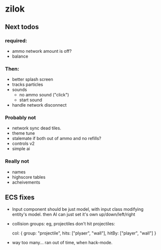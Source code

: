 # zilok

## Next todos

### required:

- ammo network amount is off?
- balance

### Then:

- better splash screen
- tracks particles
- sounds
	- no ammo sound ("click")
	- start sound
- handle network disconnect

### Probably not

- network sync dead tiles.
- theme tune
- stalemate if both out of ammo and no refills?
- controls v2
- simple ai

### Really not

- names
- highscore tables
- acheivements

## ECS fixes

- Input component should be just model, with input class modifying entity's model.
  then AI can just set it's own up/down/left/right
- collision groups: eg, projectiles don't hit projectiles:

	col: {
		group: "projectile",
		hits: ["plyaer", "wall"],
		hitBy: ["player", "wall"]
	}
- way too many... ran out of time, when hack-mode.
